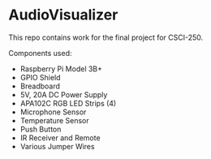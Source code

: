# AudioVisualizer
This repo contains work for the final project for CSCI-250. 

Components used:
- Raspberry Pi Model 3B+
- GPIO Shield
- Breadboard
- 5V, 20A DC Power Supply
- APA102C RGB LED Strips (4)
- Microphone Sensor
- Temperature Sensor
- Push Button
- IR Receiver and Remote
- Various Jumper Wires
